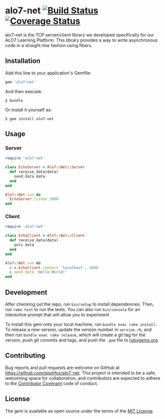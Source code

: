 # alo7-net [![Build Status](https://travis-ci.org/qqshfox/alo7-net.svg)](https://travis-ci.org/qqshfox/alo7-net) [![Coverage Status](https://coveralls.io/repos/github/qqshfox/alo7-net/badge.svg)](https://coveralls.io/github/qqshfox/alo7-net)

alo7-net is the TCP server/client library we developed specifically for our ALO7 Learning Platform. This library provides a way to write asynchronous code in a straight-line fashion using fibers.

## Installation

Add this line to your application's Gemfile:

```ruby
gem 'alo7-net'
```

And then execute:

    $ bundle

Or install it yourself as:

    $ gem install alo7-net

## Usage

### Server

```ruby
require 'alo7-net'

class EchoServer < Alo7::Net::Server
  def receive_data(data)
    send_data data
  end
end

Alo7::Net.run do
  EchoServer.listen 3000
end
```

### Client

```ruby
require 'alo7-net'

class EchoClient < Alo7::Net::Client
  def receive_data(data)
    puts data
  end
end

Alo7::Net.run do
  c = EchoClient.connect 'localhost', 3000
  c.send_data 'Hello World!'
end
```

## Development

After checking out the repo, run `bin/setup` to install dependencies. Then, run `rake test` to run the tests. You can also run `bin/console` for an interactive prompt that will allow you to experiment.

To install this gem onto your local machine, run `bundle exec rake install`. To release a new version, update the version number in `version.rb`, and then run `bundle exec rake release`, which will create a git tag for the version, push git commits and tags, and push the `.gem` file to [rubygems.org](https://rubygems.org).

## Contributing

Bug reports and pull requests are welcome on GitHub at https://github.com/qqshfox/alo7-net. This project is intended to be a safe, welcoming space for collaboration, and contributors are expected to adhere to the [Contributor Covenant](http://contributor-covenant.org) code of conduct.


## License

The gem is available as open source under the terms of the [MIT License](http://opensource.org/licenses/MIT).
